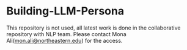 # Building-LLM-Persona 
This repository is not used, all latest work is done in the collaborative repository with NLP team. Please contact Mona Ali(mon.ali@northeastern.edu) for the access. 
